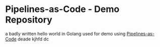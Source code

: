 # Pipelines-as-Code - Demo Repository

a badly written hello world in Golang used for demo using [Pipelines-as-Code](https://pipelinesascode.com)
deade
kjhfd
dc
